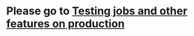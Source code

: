 # Please go to [Testing jobs and other features on production](Testing-jobs-and-other-features-on-production.md)